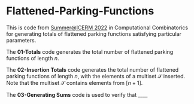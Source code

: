 # Flattened-Parking-Functions
This is code from [Summer@ICERM 2022](https://icerm.brown.edu/summerug/2022/) in Computational Combinatorics for generating totals of flattened parking functions satisfying particular parameters. 

The **01-Totals** code generates the total number of flattened parking functions of length $n$.

The **02-Insertion Totals** code generates the total number of flattened parking functions of length $n$, with the elements of a multiset $\mathcal{S}$ inserted. Note that the multiset $\mathcal{S}$ contains elements from $[n+1]$.

The **03-Generating Sums** code is used to verify that ____
